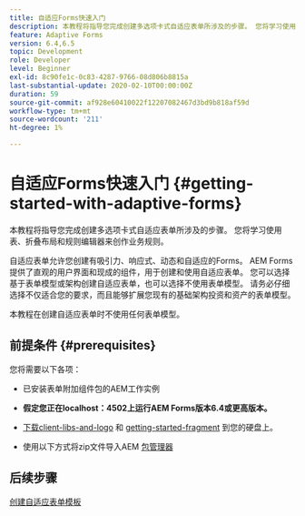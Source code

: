 ```yaml
---
title: 自适应Forms快速入门
description: 本教程将指导您完成创建多选项卡式自适应表单所涉及的步骤。 您将学习使用表、折叠布局和规则编辑器来创作业务规则。
feature: Adaptive Forms
version: 6.4,6.5
topic: Development
role: Developer
level: Beginner
exl-id: 8c90fe1c-0c83-4287-9766-08d806b8815a
last-substantial-update: 2020-02-10T00:00:00Z
duration: 59
source-git-commit: af928e60410022f12207082467d3bd9b818af59d
workflow-type: tm+mt
source-wordcount: '211'
ht-degree: 1%

---
```


# 自适应Forms快速入门 {#getting-started-with-adaptive-forms}

本教程将指导您完成创建多选项卡式自适应表单所涉及的步骤。 您将学习使用表、折叠布局和规则编辑器来创作业务规则。

自适应表单允许您创建有吸引力、响应式、动态和自适应的Forms。 AEM Forms提供了直观的用户界面和现成的组件，用于创建和使用自适应表单。 您可以选择基于表单模型或架构创建自适应表单，也可以选择不使用表单模型。 请务必仔细选择不仅适合您的要求，而且能够扩展您现有的基础架构投资和资产的表单模型。

本教程在创建自适应表单时不使用任何表单模型。

## 前提条件 {#prerequisites}

您将需要以下各项：

* 已安装表单附加组件包的AEM工作实例

* **假定您正在localhost：4502上运行AEM Forms版本6.4或更高版本。**

* [下载client-libs-and-logo](assets/client-libs-and-logo.zip) 和 [getting-started-fragment](assets/getting-started-fragment.zip) 到您的硬盘上。

* 使用以下方式将zip文件导入AEM [包管理器](http://localhost:4502/crx/packmgr/index.jsp)

## 后续步骤

[创建自适应表单模板](./create-adaptive-form-template.md)
